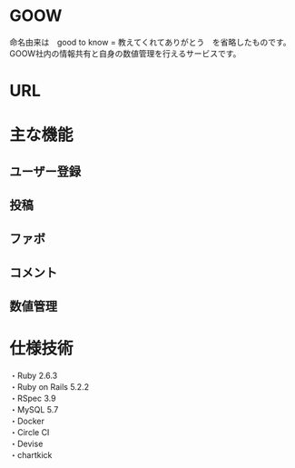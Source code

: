 # GOOW
命名由来は　good to know = 教えてくれてありがとう　を省略したものです。  
GOOW社内の情報共有と自身の数値管理を行えるサービスです。  

# URL

# 主な機能
## ユーザー登録
## 投稿
## ファボ
## コメント
## 数値管理

# 仕様技術
・Ruby 2.6.3  
・Ruby on Rails 5.2.2  
・RSpec 3.9  
・MySQL 5.7  
・Docker  
・Circle CI  
・Devise  
・chartkick  
